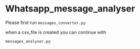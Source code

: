 # Whatsapp_message_analyser

Please first run 
`
messages_converter.py
`

when a csv_file is created you can continue with

`
messages_analyser.py
`
